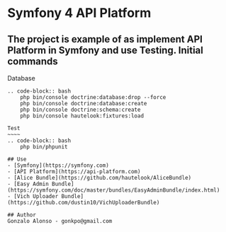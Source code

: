 Symfony 4 API Platform
======================
The project is example of as implement API Platform in Symfony and use Testing.
Initial commands
----------------
Database
~~~~~~~~
.. code-block:: bash
    php bin/console doctrine:database:drop --force
    php bin/console doctrine:database:create
    php bin/console doctrine:schema:create
    php bin/console hautelook:fixtures:load

Test
~~~~
.. code-block:: bash
    php bin/phpunit

## Use
- [Symfony](https://symfony.com)
- [API Platform](https://api-platform.com)
- [Alice Bundle](https://github.com/hautelook/AliceBundle)
- [Easy Admin Bundle](https://symfony.com/doc/master/bundles/EasyAdminBundle/index.html)
- [Vich Uploader Bundle](https://github.com/dustin10/VichUploaderBundle)

## Author
Gonzalo Alonso - gonkpo@gmail.com